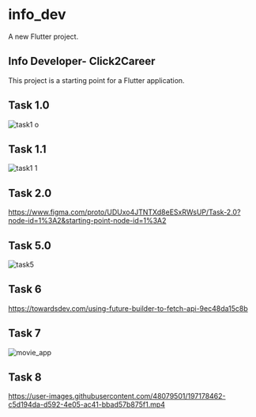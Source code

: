 # info_dev

A new Flutter project.

## Info Developer- Click2Career

This project is a starting point for a Flutter application.

## Task 1.0
![task1 o](https://user-images.githubusercontent.com/48079501/193443411-e71a8a72-2dfc-4434-b25a-5dcdffef3302.jpg)
## Task 1.1
![task1 1](https://user-images.githubusercontent.com/48079501/193443295-8510779c-a0e3-4017-85da-074e69037a29.jpg)
## Task 2.0

https://www.figma.com/proto/UDUxo4JTNTXd8eESxRWsUP/Task-2.0?node-id=1%3A2&starting-point-node-id=1%3A2

## Task 5.0

![task5](https://user-images.githubusercontent.com/48079501/195982953-ccede538-8b69-4faa-86f0-d83cb9413316.gif)

## Task 6

https://towardsdev.com/using-future-builder-to-fetch-api-9ec48da15c8b

## Task 7
![movie_app](https://user-images.githubusercontent.com/48079501/196752044-68a3102c-40fe-4de7-ab89-da0c1e68747f.gif)

## Task 8



https://user-images.githubusercontent.com/48079501/197178462-c5d194da-d592-4e05-ac41-bbad57b875f1.mp4

